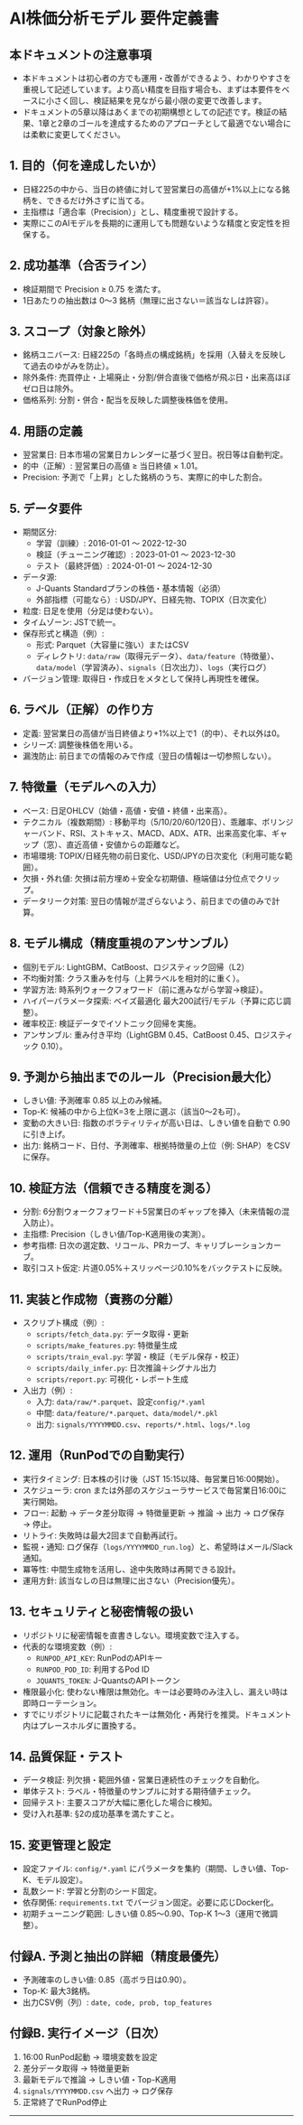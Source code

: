 # AI株価分析モデル 要件定義書

## 本ドキュメントの注意事項
- 本ドキュメントは初心者の方でも運用・改善ができるよう、わかりやすさを重視して記述しています。より高い精度を目指す場合も、まずは本要件をベースに小さく回し、検証結果を見ながら最小限の変更で改善します。
- ドキュメントの5章以降はあくまでの初期構想としての記述です。検証の結果、1章と2章のゴールを達成するためのアプローチとして最適でない場合には柔軟に変更してください。

## 1. 目的（何を達成したいか）
- 日経225の中から、当日の終値に対して翌営業日の高値が+1%以上になる銘柄を、できるだけ外さずに当てる。
- 主指標は「適合率（Precision）」とし、精度重視で設計する。
- 実際にこのAIモデルを長期的に運用しても問題ないような精度と安定性を担保する。

## 2. 成功基準（合否ライン）
- 検証期間で Precision ≥ 0.75 を満たす。
- 1日あたりの抽出数は 0〜3 銘柄（無理に出さない＝該当なしは許容）。

## 3. スコープ（対象と除外）
- 銘柄ユニバース: 日経225の「各時点の構成銘柄」を採用（入替えを反映して過去のゆがみを防止）。
- 除外条件: 売買停止・上場廃止・分割/併合直後で価格が飛ぶ日・出来高ほぼゼロ日は除外。
- 価格系列: 分割・併合・配当を反映した調整後株価を使用。

## 4. 用語の定義
- 翌営業日: 日本市場の営業日カレンダーに基づく翌日。祝日等は自動判定。
- 的中（正解）: 翌営業日の高値 ≥ 当日終値 × 1.01。
- Precision: 予測で「上昇」とした銘柄のうち、実際に的中した割合。

## 5. データ要件
- 期間区分:
  - 学習（訓練）: 2016-01-01 〜 2022-12-30
  - 検証（チューニング確認）: 2023-01-01 〜 2023-12-30
  - テスト（最終評価）: 2024-01-01 〜 2024-12-30
- データ源:
  - J-Quants Standardプランの株価・基本情報（必須）
  - 外部指標（可能なら）: USD/JPY、日経先物、TOPIX（日次変化）
- 粒度: 日足を使用（分足は使わない）。
- タイムゾーン: JSTで統一。
- 保存形式と構造（例）:
  - 形式: Parquet（大容量に強い）またはCSV
  - ディレクトリ: `data/raw`（取得元データ）、`data/feature`（特徴量）、`data/model`（学習済み）、`signals`（日次出力）、`logs`（実行ログ）
- バージョン管理: 取得日・作成日をメタとして保持し再現性を確保。

## 6. ラベル（正解）の作り方
- 定義: 翌営業日の高値が当日終値より+1%以上で1（的中）、それ以外は0。
- シリーズ: 調整後株価を用いる。
- 漏洩防止: 前日までの情報のみで作成（翌日の情報は一切参照しない）。

## 7. 特徴量（モデルへの入力）
- ベース: 日足OHLCV（始値・高値・安値・終値・出来高）。
- テクニカル（複数期間）: 移動平均（5/10/20/60/120日）、乖離率、ボリンジャーバンド、RSI、ストキャス、MACD、ADX、ATR、出来高変化率、ギャップ（窓）、直近高値・安値からの距離など。
- 市場環境: TOPIX/日経先物の前日変化、USD/JPYの日次変化（利用可能な範囲）。
- 欠損・外れ値: 欠損は前方埋め＋安全な初期値、極端値は分位点でクリップ。
- データリーク対策: 翌日の情報が混ざらないよう、前日までの値のみで計算。

## 8. モデル構成（精度重視のアンサンブル）
- 個別モデル: LightGBM、CatBoost、ロジスティック回帰（L2）
- 不均衡対策: クラス重みを付与（上昇ラベルを相対的に重く）。
- 学習方法: 時系列ウォークフォワード（前に進みながら学習→検証）。
- ハイパーパラメータ探索: ベイズ最適化 最大200試行/モデル（予算に応じ調整）。
- 確率校正: 検証データでイソトニック回帰を実施。
- アンサンブル: 重み付き平均（LightGBM 0.45、CatBoost 0.45、ロジスティック 0.10）。

## 9. 予測から抽出までのルール（Precision最大化）
- しきい値: 予測確率 0.85 以上のみ候補。
- Top-K: 候補の中から上位K=3を上限に選ぶ（該当0〜2も可）。
- 変動の大きい日: 指数のボラティリティが高い日は、しきい値を自動で 0.90 に引き上げ。
- 出力: 銘柄コード、日付、予測確率、根拠特徴量の上位（例: SHAP）をCSVに保存。

## 10. 検証方法（信頼できる精度を測る）
- 分割: 6分割ウォークフォワード＋5営業日のギャップを挿入（未来情報の混入防止）。
- 主指標: Precision（しきい値/Top-K適用後の実測）。
- 参考指標: 日次の選定数、リコール、PRカーブ、キャリブレーションカーブ。
- 取引コスト仮定: 片道0.05%＋スリッページ0.10%をバックテストに反映。

## 11. 実装と作成物（責務の分離）
- スクリプト構成（例）:
  - `scripts/fetch_data.py`: データ取得・更新
  - `scripts/make_features.py`: 特徴量生成
  - `scripts/train_eval.py`: 学習・検証（モデル保存・校正）
  - `scripts/daily_infer.py`: 日次推論＋シグナル出力
  - `scripts/report.py`: 可視化・レポート生成
- 入出力（例）:
  - 入力: `data/raw/*.parquet`、設定`config/*.yaml`
  - 中間: `data/feature/*.parquet`、`data/model/*.pkl`
  - 出力: `signals/YYYYMMDD.csv`、`reports/*.html`、`logs/*.log`

## 12. 運用（RunPodでの自動実行）
- 実行タイミング: 日本株の引け後（JST 15:15以降、毎営業日16:00開始）。
- スケジューラ: cron または外部のスケジューラサービスで毎営業日16:00に実行開始。
- フロー: 起動 → データ差分取得 → 特徴量更新 → 推論 → 出力 → ログ保存 → 停止。
- リトライ: 失敗時は最大2回まで自動再試行。
- 監視・通知: ログ保存（`logs/YYYYMMDD_run.log`）と、希望時はメール/Slack通知。
- 冪等性: 中間生成物を活用し、途中失敗時は再開できる設計。
- 運用方針: 該当なしの日は無理に出さない（Precision優先）。

## 13. セキュリティと秘密情報の扱い
- リポジトリに秘密情報を直書きしない。環境変数で注入する。
- 代表的な環境変数（例）:
  - `RUNPOD_API_KEY`: RunPodのAPIキー
  - `RUNPOD_POD_ID`: 利用するPod ID
  - `JQUANTS_TOKEN`: J-QuantsのAPIトークン
- 権限最小化: 使わない権限は無効化。キーは必要時のみ注入し、漏えい時は即時ローテーション。
- すでにリポジトリに記載されたキーは無効化・再発行を推奨。ドキュメント内はプレースホルダに置換する。

## 14. 品質保証・テスト
- データ検証: 列欠損・範囲外値・営業日連続性のチェックを自動化。
- 単体テスト: ラベル・特徴量のサンプルに対する期待値チェック。
- 回帰テスト: 主要スコアが大幅に悪化した場合に検知。
- 受け入れ基準: §2の成功基準を満たすこと。

## 15. 変更管理と設定
- 設定ファイル: `config/*.yaml` にパラメータを集約（期間、しきい値、Top-K、モデル設定）。
- 乱数シード: 学習と分割のシード固定。
- 依存関係: `requirements.txt` でバージョン固定。必要に応じDocker化。
- 初期チューニング範囲: しきい値 0.85〜0.90、Top-K 1〜3（運用で微調整）。

## 付録A. 予測と抽出の詳細（精度最優先）
- 予測確率のしきい値: 0.85（高ボラ日は0.90）。
- Top-K: 最大3銘柄。
- 出力CSV例（列）: `date, code, prob, top_features`

## 付録B. 実行イメージ（日次）
1. 16:00 RunPod起動 → 環境変数を設定
2. 差分データ取得 → 特徴量更新
3. 最新モデルで推論 → しきい値・Top-K適用
4. `signals/YYYYMMDD.csv` へ出力 → ログ保存
5. 正常終了でRunPod停止

---